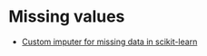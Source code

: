 # Missing values

- [Custom imputer for missing data in scikit-learn](https://towardsdatascience.com/coding-a-custom-imputer-in-scikit-learn-31bd68e541de)
